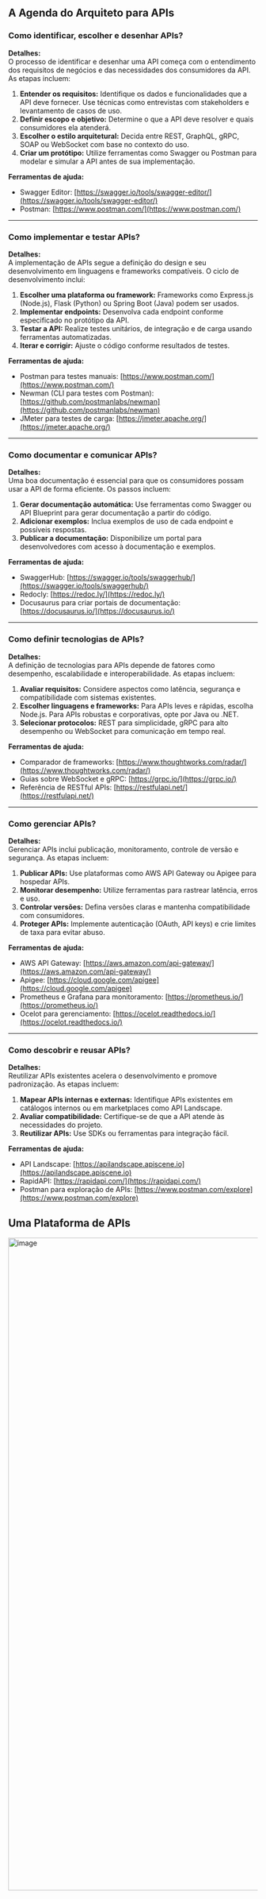 ## A Agenda do Arquiteto para APIs

### Como identificar, escolher e desenhar APIs?

**Detalhes:**  
O processo de identificar e desenhar uma API começa com o entendimento dos requisitos de negócios e das necessidades dos consumidores da API. As etapas incluem:

1. **Entender os requisitos:** Identifique os dados e funcionalidades que a API deve fornecer. Use técnicas como entrevistas com stakeholders e levantamento de casos de uso.
2. **Definir escopo e objetivo:** Determine o que a API deve resolver e quais consumidores ela atenderá.
3. **Escolher o estilo arquitetural:** Decida entre REST, GraphQL, gRPC, SOAP ou WebSocket com base no contexto do uso.
4. **Criar um protótipo:** Utilize ferramentas como Swagger ou Postman para modelar e simular a API antes de sua implementação.

**Ferramentas de ajuda:**  
- Swagger Editor: [https://swagger.io/tools/swagger-editor/](https://swagger.io/tools/swagger-editor/)  
- Postman: [https://www.postman.com/](https://www.postman.com/)

---

### Como implementar e testar APIs?

**Detalhes:**  
A implementação de APIs segue a definição do design e seu desenvolvimento em linguagens e frameworks compatíveis. O ciclo de desenvolvimento inclui:

1. **Escolher uma plataforma ou framework:** Frameworks como Express.js (Node.js), Flask (Python) ou Spring Boot (Java) podem ser usados.
2. **Implementar endpoints:** Desenvolva cada endpoint conforme especificado no protótipo da API.
3. **Testar a API:** Realize testes unitários, de integração e de carga usando ferramentas automatizadas.
4. **Iterar e corrigir:** Ajuste o código conforme resultados de testes.

**Ferramentas de ajuda:**  
- Postman para testes manuais: [https://www.postman.com/](https://www.postman.com/)  
- Newman (CLI para testes com Postman): [https://github.com/postmanlabs/newman](https://github.com/postmanlabs/newman)  
- JMeter para testes de carga: [https://jmeter.apache.org/](https://jmeter.apache.org/)

---

### Como documentar e comunicar APIs?

**Detalhes:**  
Uma boa documentação é essencial para que os consumidores possam usar a API de forma eficiente. Os passos incluem:

1. **Gerar documentação automática:** Use ferramentas como Swagger ou API Blueprint para gerar documentação a partir do código.
2. **Adicionar exemplos:** Inclua exemplos de uso de cada endpoint e possíveis respostas.
3. **Publicar a documentação:** Disponibilize um portal para desenvolvedores com acesso à documentação e exemplos.

**Ferramentas de ajuda:**  
- SwaggerHub: [https://swagger.io/tools/swaggerhub/](https://swagger.io/tools/swaggerhub/)  
- Redocly: [https://redoc.ly/](https://redoc.ly/)  
- Docusaurus para criar portais de documentação: [https://docusaurus.io/](https://docusaurus.io/)

---

### Como definir tecnologias de APIs?

**Detalhes:**  
A definição de tecnologias para APIs depende de fatores como desempenho, escalabilidade e interoperabilidade. As etapas incluem:

1. **Avaliar requisitos:** Considere aspectos como latência, segurança e compatibilidade com sistemas existentes.
2. **Escolher linguagens e frameworks:** Para APIs leves e rápidas, escolha Node.js. Para APIs robustas e corporativas, opte por Java ou .NET.
3. **Selecionar protocolos:** REST para simplicidade, gRPC para alto desempenho ou WebSocket para comunicação em tempo real.

**Ferramentas de ajuda:**  
- Comparador de frameworks: [https://www.thoughtworks.com/radar/](https://www.thoughtworks.com/radar/)  
- Guias sobre WebSocket e gRPC: [https://grpc.io/](https://grpc.io/)  
- Referência de RESTful APIs: [https://restfulapi.net/](https://restfulapi.net/)

---

### Como gerenciar APIs?

**Detalhes:**  
Gerenciar APIs inclui publicação, monitoramento, controle de versão e segurança. As etapas incluem:

1. **Publicar APIs:** Use plataformas como AWS API Gateway ou Apigee para hospedar APIs.
2. **Monitorar desempenho:** Utilize ferramentas para rastrear latência, erros e uso.
3. **Controlar versões:** Defina versões claras e mantenha compatibilidade com consumidores.
4. **Proteger APIs:** Implemente autenticação (OAuth, API keys) e crie limites de taxa para evitar abuso.

**Ferramentas de ajuda:**  
- AWS API Gateway: [https://aws.amazon.com/api-gateway/](https://aws.amazon.com/api-gateway/)  
- Apigee: [https://cloud.google.com/apigee](https://cloud.google.com/apigee)  
- Prometheus e Grafana para monitoramento: [https://prometheus.io/](https://prometheus.io/)  
- Ocelot para gerenciamento: [https://ocelot.readthedocs.io/](https://ocelot.readthedocs.io/)

---

### Como descobrir e reusar APIs?

**Detalhes:**  
Reutilizar APIs existentes acelera o desenvolvimento e promove padronização. As etapas incluem:

1. **Mapear APIs internas e externas:** Identifique APIs existentes em catálogos internos ou em marketplaces como API Landscape.
2. **Avaliar compatibilidade:** Certifique-se de que a API atende às necessidades do projeto.
3. **Reutilizar APIs:** Use SDKs ou ferramentas para integração fácil.

**Ferramentas de ajuda:**  
- API Landscape: [https://apilandscape.apiscene.io](https://apilandscape.apiscene.io)  
- RapidAPI: [https://rapidapi.com/](https://rapidapi.com/)  
- Postman para exploração de APIs: [https://www.postman.com/explore](https://www.postman.com/explore)

## Uma Plataforma de APIs


<img width="1315" alt="image" src="https://github.com/user-attachments/assets/57ec8223-25d4-4837-8e60-391c4d4359bf" />


